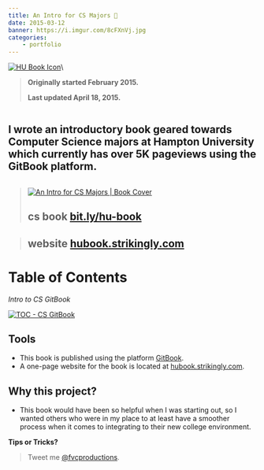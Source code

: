 ```yaml
---
title: An Intro for CS Majors 📘
date: 2015-03-12
banner: https://i.imgur.com/8cFXnVj.jpg
categories:
    - portfolio
---
```


[![HU Book
Icon](https://huacm.files.wordpress.com/2015/03/hubookicon.jpg?w=788)](https://bit.ly/hu-book)\

> **Originally started February 2015.**
>
> **Last updated April 18, 2015.**

<div class="page" title="Page 5">

<div class="section">

<div class="layoutArea">

<div class="column">

## I wrote an introductory book geared towards Computer Science majors at Hampton University which currently has over 5K pageviews using the GitBook platform.

</div>

</div>

</div>

</div>

> [![An Intro for CS Majors | Book
Cover](https://fvcproductions.files.wordpress.com/2015/03/cs-book-cover.jpeg)](https://fvcproductions.files.wordpress.com/2015/03/cs-book-cover.jpeg)
>
> ## **cs book** [bit.ly/hu-book](https://bit.ly/hu-book "Intro to CS at HU | GitBook")

> ## **website** [hubook.strikingly.com](https://hubook.strikingly.com/ "Strikingly HU Book")

# **Table of Contents**

_Intro to CS GitBook_

[![TOC - CS
GitBook](https://fvcproductions.files.wordpress.com/2015/03/screenshot-2015-04-18-10-54-50.png)](https://fvcproductions.files.wordpress.com/2015/03/screenshot-2015-04-18-10-54-50.png)

## Tools

* This book is published using the platform [GitBook](https://gitbook.com "GitBook").
* A one-page website for the book is located at [hubook.strikingly.com](https://hubook.strikingly.com/ "Strikingly | HU Book").

## Why this project?

* This book would have been so helpful when I was starting out, so I wanted others who were in my place to at least have a smoother process when it comes to integrating to their new college environment.

**Tips or Tricks?**

> Tweet me [@fvcproductions](https://twitter.com/fvcproductions "FVCproductions on Twitter").
